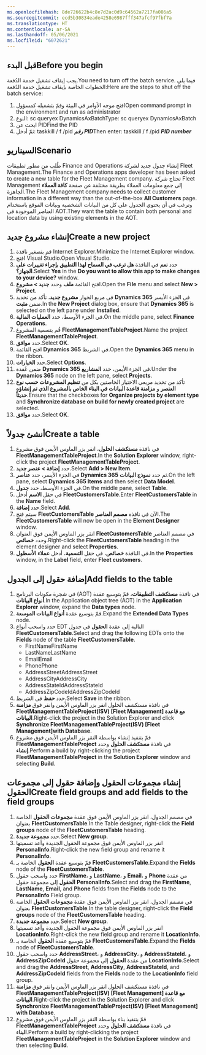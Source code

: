 ```yaml
---
ms.openlocfilehash: 8de726622b4c8e7d2ac0d9c64562a7217fa086a5
ms.sourcegitcommit: ecd5b30834eade4258e6987fff347afcf97fbf7a
ms.translationtype: HT
ms.contentlocale: ar-SA
ms.lasthandoff: 05/06/2021
ms.locfileid: "6072621"
---
```

## <a name="before-you-begin"></a><span data-ttu-id="f16b0-101">قبل البدء</span><span class="sxs-lookup"><span data-stu-id="f16b0-101">Before you begin</span></span>
<span data-ttu-id="f16b0-102">يجب إيقاف تشغيل خدمة الدُفعة.</span><span class="sxs-lookup"><span data-stu-id="f16b0-102">You need to turn off the batch service.</span></span> <span data-ttu-id="f16b0-103">فيما يلي الخطوات الخاصة بإيقاف تشغيل خدمة الدُفعة:</span><span class="sxs-lookup"><span data-stu-id="f16b0-103">Here are the steps to shut off the batch service:</span></span>
 
1. <span data-ttu-id="f16b0-104">افتح موجه الأوامر في البيئة وقمّ بتشغيله كمسؤول</span><span class="sxs-lookup"><span data-stu-id="f16b0-104">Open command prompt in the environment and run as administrator</span></span>
2. <span data-ttu-id="f16b0-105">النوع: sc queryex DynamicsAxBatch</span><span class="sxs-lookup"><span data-stu-id="f16b0-105">Type: sc queryex DynamicsAxBatch</span></span>
3. <span data-ttu-id="f16b0-106">ابحث عن PID</span><span class="sxs-lookup"><span data-stu-id="f16b0-106">Find the PID</span></span>
4. <span data-ttu-id="f16b0-107">ثمّ أدخل: taskkill / f /pid ***رقم PID***</span><span class="sxs-lookup"><span data-stu-id="f16b0-107">Then enter:  taskkill / f /pid ***PID number***</span></span>


## <a name="scenario"></a><span data-ttu-id="f16b0-108">السيناريو</span><span class="sxs-lookup"><span data-stu-id="f16b0-108">Scenario</span></span>
<span data-ttu-id="f16b0-109">طُلب من مطور تطبيقات Finance and Operations إنشاء جدول جديد لشركة Fleet Management.</span><span class="sxs-lookup"><span data-stu-id="f16b0-109">The Finance and Operations apps developer has been asked to create a new table for the Fleet Management company.</span></span> <span data-ttu-id="f16b0-110">تحتاج شركة Fleet Management إلى جمع معلومات العملاء بطريقة مختلفة عن صفحة **كافة العملاء** الجاهزة.</span><span class="sxs-lookup"><span data-stu-id="f16b0-110">The Fleet Management company needs to collect customer information in a different way than the out-of-the-box **All Customers** page.</span></span> <span data-ttu-id="f16b0-111">وترغب في أن يحتوي الجدول على كل من البيانات الشخصية وبيانات الموقع باستخدام العناصر الموجودة في AOT.</span><span class="sxs-lookup"><span data-stu-id="f16b0-111">They want the table to contain both personal and location data by using existing elements in the AOT.</span></span>

## <a name="create-a-new-project"></a><span data-ttu-id="f16b0-112">إنشاء مشروع جديد</span><span class="sxs-lookup"><span data-stu-id="f16b0-112">Create a new project</span></span>
1.  <span data-ttu-id="f16b0-113">قم بتصغير نافذة Internet Explorer.</span><span class="sxs-lookup"><span data-stu-id="f16b0-113">Minimize the Internet Explorer window.</span></span> 
2.  <span data-ttu-id="f16b0-114">افتح Visual Studio.</span><span class="sxs-lookup"><span data-stu-id="f16b0-114">Open Visual Studio.</span></span>
3.  <span data-ttu-id="f16b0-115">حدد **نعم** في النافذة **هل ترغب في السماح لهذا التطبيق بإجراء تغييرات على الجهاز؟**.</span><span class="sxs-lookup"><span data-stu-id="f16b0-115">Select **Yes** in the **Do you want to allow this app to make changes to your device?** window.</span></span>
2.  <span data-ttu-id="f16b0-116">افتح القائمة **ملف** وحدد **جديد > مشروع**.</span><span class="sxs-lookup"><span data-stu-id="f16b0-116">Open the **File** menu and select **New > Project**.</span></span>
2.  <span data-ttu-id="f16b0-117">في مربع الحوار **مشروع جديد**، تأكد من تحديد **Dynamics 365** في الجزء الأيسر ضمن **مثبت**.</span><span class="sxs-lookup"><span data-stu-id="f16b0-117">In the **New Project** dialog box, ensure that **Dynamics 365** is selected on the left pane under **Installed**.</span></span>
3.  <span data-ttu-id="f16b0-118">في الجزء الأوسط، حدد **العمليات المالية**.</span><span class="sxs-lookup"><span data-stu-id="f16b0-118">On the middle pane, select **Finance Operations**.</span></span>
4.  <span data-ttu-id="f16b0-119">قُم بتسمية المشروع **FleetManagementTableProject**.</span><span class="sxs-lookup"><span data-stu-id="f16b0-119">Name the project **FleetManagementTableProject**.</span></span>
5.  <span data-ttu-id="f16b0-120">حدد **موافق**.</span><span class="sxs-lookup"><span data-stu-id="f16b0-120">Select **OK**.</span></span>
6.  <span data-ttu-id="f16b0-121">افتح القائمة **Dynamics 365** في الشريط.</span><span class="sxs-lookup"><span data-stu-id="f16b0-121">Open the **Dynamics 365** menu in the ribbon.</span></span>
7.  <span data-ttu-id="f16b0-122">حدد **الخيارات**.</span><span class="sxs-lookup"><span data-stu-id="f16b0-122">Select **Options**.</span></span>
8.  <span data-ttu-id="f16b0-123">ضمن عُقدة **Dynamics 365** في الجزء الأيمن، حدد **المشاريع**.</span><span class="sxs-lookup"><span data-stu-id="f16b0-123">Under the **Dynamics 365** node on the left pane, select **Projects**.</span></span>
9.  <span data-ttu-id="f16b0-124">تأكد من تحديد مربعي الاختيار الخاصتين بكل من **تنظيم المشروعات حسب نوع العنصر** و **مزامنة قاعدة البيانات في البناء الخاص بالمشروع الذي تم إنشاؤه حديثاً‏**.</span><span class="sxs-lookup"><span data-stu-id="f16b0-124">Ensure that the checkboxes for **Organize projects by element type** and **Synchronize database on build for newly created project** are selected.</span></span>
10. <span data-ttu-id="f16b0-125">حدد **موافق**.</span><span class="sxs-lookup"><span data-stu-id="f16b0-125">Select **OK**.</span></span>

## <a name="create-a-table"></a><span data-ttu-id="f16b0-126">أنشئ جدولاً</span><span class="sxs-lookup"><span data-stu-id="f16b0-126">Create a table</span></span>

1. <span data-ttu-id="f16b0-127">في نافذة **مستكشف الحلول**، انقر بزر الماوس الأيمن فوق مشروع **FleetManagementTableProject**.</span><span class="sxs-lookup"><span data-stu-id="f16b0-127">In the **Solution Explorer** window, right-click the project  **FleetManagementTableProject**.</span></span>
12. <span data-ttu-id="f16b0-128">حدد **إضافة > عنصر جديد**.</span><span class="sxs-lookup"><span data-stu-id="f16b0-128">Select **Add > New Item**.</span></span>
13. <span data-ttu-id="f16b0-129">في الجزء الأيسر، حدد **عناصر Dynamics 365** ثم حدد **نموذج البيانات**.</span><span class="sxs-lookup"><span data-stu-id="f16b0-129">On the left pane, select **Dynamics 365 Items** and then select **Data Model**.</span></span>
14. <span data-ttu-id="f16b0-130">في الجزء الأوسط، حدد **جدول**.</span><span class="sxs-lookup"><span data-stu-id="f16b0-130">On the middle pane, select **Table**.</span></span>
15. <span data-ttu-id="f16b0-131">في حقل **الاسم** أدخل **FleetCustomersTable**.</span><span class="sxs-lookup"><span data-stu-id="f16b0-131">Enter **FleetCustomersTable** in the **Name** field.</span></span>
16. <span data-ttu-id="f16b0-132">حدد **إضافة**.</span><span class="sxs-lookup"><span data-stu-id="f16b0-132">Select **Add**.</span></span>
17. <span data-ttu-id="f16b0-133">سيتم فتح **FleetCustomersTable** الآن في نافذة **مصمم العناصر**.</span><span class="sxs-lookup"><span data-stu-id="f16b0-133">The **FleetCustomersTable** will now be open in the **Element Designer** window.</span></span>
18. <span data-ttu-id="f16b0-134">انقر بزر الماوس الأيمن فوق العنوان **FleetCustomersTable** في مصمم العناصر وحدد **خصائص**.</span><span class="sxs-lookup"><span data-stu-id="f16b0-134">Right-click the **FleetCustomersTable** heading in the element designer and select **Properties**.</span></span>
19. <span data-ttu-id="f16b0-135">في النافذة **خصائص**، في حقل **التسمية**، أدخل **عملاء الأسطول**.</span><span class="sxs-lookup"><span data-stu-id="f16b0-135">In the **Properties** window, in the **Label** field, enter **Fleet customers**.</span></span>

## <a name="add-fields-to-the-table"></a><span data-ttu-id="f16b0-136">إضافة حقول إلى الجدول</span><span class="sxs-lookup"><span data-stu-id="f16b0-136">Add fields to the table</span></span>


1.  <span data-ttu-id="f16b0-137">في شجرة مكونات البرنامج (AOT) في نافذة **مستكشف التطبيقات**، قمّ بتوسيع عقدة **أنواع البيانات**.</span><span class="sxs-lookup"><span data-stu-id="f16b0-137">In the Application object tree (AOT) in the **Application Explorer** window, expand the **Data types** node.</span></span>
2.  <span data-ttu-id="f16b0-138">قمّ بتوسيع عقدة **أنواع البيانات الموسعة**.</span><span class="sxs-lookup"><span data-stu-id="f16b0-138">Expand the **Extended Data Types** node.</span></span>
3.  <span data-ttu-id="f16b0-139">حدد واسحب أنواع EDT التالية إلى عقدة **الحقول** في جدول **FleetCustomersTable**.</span><span class="sxs-lookup"><span data-stu-id="f16b0-139">Select and drag the following EDTs onto the **Fields** node of the table **FleetCustomersTable**.</span></span>
    -   <span data-ttu-id="f16b0-140">FirstName</span><span class="sxs-lookup"><span data-stu-id="f16b0-140">FirstName</span></span>
    -   <span data-ttu-id="f16b0-141">LastName</span><span class="sxs-lookup"><span data-stu-id="f16b0-141">LastName</span></span>
    -   <span data-ttu-id="f16b0-142">Email</span><span class="sxs-lookup"><span data-stu-id="f16b0-142">Email</span></span>
    -   <span data-ttu-id="f16b0-143">Phone</span><span class="sxs-lookup"><span data-stu-id="f16b0-143">Phone</span></span>
    -   <span data-ttu-id="f16b0-144">AddressStreet</span><span class="sxs-lookup"><span data-stu-id="f16b0-144">AddressStreet</span></span>
    -   <span data-ttu-id="f16b0-145">AddressCity</span><span class="sxs-lookup"><span data-stu-id="f16b0-145">AddressCity</span></span>
    -   <span data-ttu-id="f16b0-146">AddressStateId</span><span class="sxs-lookup"><span data-stu-id="f16b0-146">AddressStateId</span></span>
    -   <span data-ttu-id="f16b0-147">AddressZipCodeId</span><span class="sxs-lookup"><span data-stu-id="f16b0-147">AddressZipCodeId</span></span>
4.  <span data-ttu-id="f16b0-148">حدد **حفظ** في الشريط.</span><span class="sxs-lookup"><span data-stu-id="f16b0-148">Select **Save** in the ribbon.</span></span>
5.  <span data-ttu-id="f16b0-149">في نافذة مستكشف الحلول انقر بزر الماوس الأيمن وانقر فوق **مزامنة FleetManagementTableProject(ISV) [Fleet Management] مع قاعدة البيانات**.</span><span class="sxs-lookup"><span data-stu-id="f16b0-149">Right-click the project in the Solution Explorer and click **Synchronize FleetManagementTableProject(ISV) [Fleet Management]with Database**.</span></span>
6.  <span data-ttu-id="f16b0-150">قمّ بتنفيذ إنشاء بواسطة النقر بزر الماوس الأيمن فوق مشروع **FleetManagementTableProject** في نافذة **مستكشف الحلول** وحدد **إنشاء**.</span><span class="sxs-lookup"><span data-stu-id="f16b0-150">Perform a build by right-clicking the project  **FleetManagementTableProject** in the **Solution Explorer** window and selecting **Build**.</span></span>

## <a name="create-field-groups-and-add-fields-to-the-field-groups"></a><span data-ttu-id="f16b0-151">إنشاء مجموعات الحقول وإضافة حقول إلى مجموعات الحقول</span><span class="sxs-lookup"><span data-stu-id="f16b0-151">Create field groups and add fields to the field groups</span></span>


1.  <span data-ttu-id="f16b0-152">في مصمم الجدول، انقر بزر الماوس الأيمن فوق عقدة **مجموعات الحقول** الخاصة بعنوان **FleetCustomersTable**.</span><span class="sxs-lookup"><span data-stu-id="f16b0-152">In the Table designer, right-click the **Field groups** node of the  **FleetCustomersTable** heading.</span></span>
2.  <span data-ttu-id="f16b0-153">حدد **مجموعة جديدة**.</span><span class="sxs-lookup"><span data-stu-id="f16b0-153">Select **New group**.</span></span>
3.  <span data-ttu-id="f16b0-154">انقر بزر الماوس الأيمن فوق مجموعة الحقول الجديدة وأعد تسميتها **PersonalInfo**.</span><span class="sxs-lookup"><span data-stu-id="f16b0-154">Right-click the new field group and rename it **PersonalInfo**.</span></span>
4.  <span data-ttu-id="f16b0-155">قمّ بتوسيع عقدة **الحقول** الخاصة بـ **FleetCustomersTable**.</span><span class="sxs-lookup"><span data-stu-id="f16b0-155">Expand the **Fields** node of the **FleetCustomersTable**.</span></span>
5.  <span data-ttu-id="f16b0-156">حدد واسحب حقول **FirstName**، و **LastName**، و **Email‎**، و **Phone‎** من عقدة **الحقول** إلى مجموعة حقول **PersonalInfo**.</span><span class="sxs-lookup"><span data-stu-id="f16b0-156">Select and drag the **FirstName**, **LastName**, **Email**, and **Phone** fields from the **Fields** node to the **PersonalInfo** Field group.</span></span>
6.  <span data-ttu-id="f16b0-157">في مصمم الجدول، انقر بزر الماوس الأيمن فوق عقدة **مجموعات الحقول** الخاصة بعنوان **FleetCustomersTable**.</span><span class="sxs-lookup"><span data-stu-id="f16b0-157">In the table designer, right-click the **Field groups** node of the **FleetCustomersTable** heading.</span></span>
7.  <span data-ttu-id="f16b0-158">حدد **مجموعة جديدة**.</span><span class="sxs-lookup"><span data-stu-id="f16b0-158">Select **New group**.</span></span>
8.  <span data-ttu-id="f16b0-159">انقر بزر الماوس الأيمن فوق مجموعة الحقول الجديدة وأعد تسميتها **LocationInfo**.</span><span class="sxs-lookup"><span data-stu-id="f16b0-159">Right-click the new field group and rename it **LocationInfo**.</span></span>
9.  <span data-ttu-id="f16b0-160">قمّ بتوسيع عقدة **الحقول** الخاصة بـ **FleetCustomersTable**.</span><span class="sxs-lookup"><span data-stu-id="f16b0-160">Expand the **Fields** node of **FleetCustomersTable**.</span></span>
10. <span data-ttu-id="f16b0-161">حدد واسحب حقول **AddressStreet**، و **AddressCity**، و **AddressStateId**، و **‎AddressZipCodeId** من عقدة **الحقول** إلى مجموعة حقول **‎LocationInfo**.</span><span class="sxs-lookup"><span data-stu-id="f16b0-161">Select and drag the **AddressStreet**, **AddressCity**, **AddressStateId**, and **AddressZipCodeId** fields from the **Fields** node to the **LocationInfo** field group.</span></span>
11. <span data-ttu-id="f16b0-162">في نافذة مستكشف الحلول انقر بزر الماوس الأيمن وانقر فوق **مزامنة FleetManagementTableProject(ISV) [Fleet Management] مع قاعدة البيانات**.</span><span class="sxs-lookup"><span data-stu-id="f16b0-162">Right-click the project in the Solution Explorer and click **Synchronize FleetManagementTableProject(ISV) [Fleet Management] with Database**.</span></span>
12. <span data-ttu-id="f16b0-163">قمّ بتنفيذ بناء بواسطة النقر بزر الماوس الأيمن فوق مشروع **FleetManagementTableProject** في نافذة **مستكشف الحلول** وحدد **البناء**.</span><span class="sxs-lookup"><span data-stu-id="f16b0-163">Perform a build by right-clicking the project **FleetManagementTableProject** in the **Solution Explorer** window and then selecting **Build**.</span></span>



